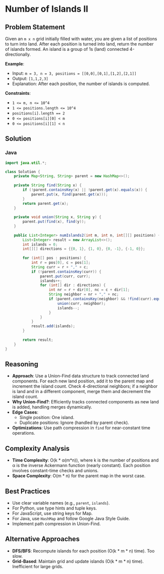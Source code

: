 # Number of Islands II

## Problem Statement
Given an `m x n` grid initially filled with water, you are given a list of positions to turn into land. After each position is turned into land, return the number of islands formed. An island is a group of 1s (land) connected 4-directionally.

**Example**:
- Input: `m = 3, n = 3, positions = [[0,0],[0,1],[1,2],[2,1]]`
- Output: `[1,1,2,3]`
- Explanation: After each position, the number of islands is computed.

**Constraints**:
- `1 <= m, n <= 10^4`
- `1 <= positions.length <= 10^4`
- `positions[i].length == 2`
- `0 <= positions[i][0] < m`
- `0 <= positions[i][1] < n`

## Solution

### Java
```java
import java.util.*;

class Solution {
    private Map<String, String> parent = new HashMap<>();
    
    private String find(String x) {
        if (!parent.containsKey(x) || !parent.get(x).equals(x)) {
            parent.put(x, find(parent.get(x)));
        }
        return parent.get(x);
    }
    
    private void union(String x, String y) {
        parent.put(find(x), find(y));
    }
    
    public List<Integer> numIslands2(int m, int n, int[][] positions) {
        List<Integer> result = new ArrayList<>();
        int islands = 0;
        int[][] directions = {{0, 1}, {1, 0}, {0, -1}, {-1, 0}};
        
        for (int[] pos : positions) {
            int r = pos[0], c = pos[1];
            String curr = r + "," + c;
            if (!parent.containsKey(curr)) {
                parent.put(curr, curr);
                islands++;
                for (int[] dir : directions) {
                    int nr = r + dir[0], nc = c + dir[1];
                    String neighbor = nr + "," + nc;
                    if (parent.containsKey(neighbor) && !find(curr).equals(find(neighbor))) {
                        union(curr, neighbor);
                        islands--;
                    }
                }
            }
            result.add(islands);
        }
        
        return result;
    }
}
```

## Reasoning
- **Approach**: Use a Union-Find data structure to track connected land components. For each new land position, add it to the parent map and increment the island count. Check 4-directional neighbors; if a neighbor is land and in a different component, merge them and decrement the island count.
- **Why Union-Find?**: Efficiently tracks connected components as new land is added, handling merges dynamically.
- **Edge Cases**:
  - Single position: One island.
  - Duplicate positions: Ignore (handled by parent check).
- **Optimizations**: Use path compression in `find` for near-constant time operations.

## Complexity Analysis
- **Time Complexity**: O(k * α(m*n)), where k is the number of positions and α is the inverse Ackermann function (nearly constant). Each position involves constant-time checks and unions.
- **Space Complexity**: O(m * n) for the parent map in the worst case.

## Best Practices
- Use clear variable names (e.g., `parent`, `islands`).
- For Python, use type hints and tuple keys.
- For JavaScript, use string keys for Map.
- For Java, use `HashMap` and follow Google Java Style Guide.
- Implement path compression in Union-Find.

## Alternative Approaches
- **DFS/BFS**: Recompute islands for each position (O(k * m * n) time). Too slow.
- **Grid-Based**: Maintain grid and update islands (O(k * m * n) time). Inefficient for large grids.